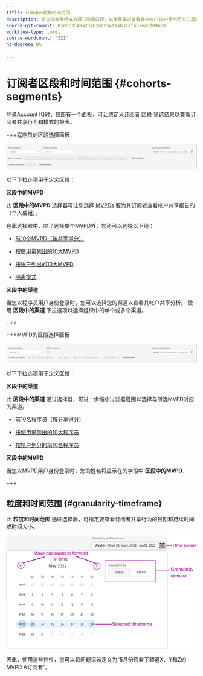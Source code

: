 ```yaml
---
title: 订阅者区段和时间范围
description: 定义同类群组或选择订阅者区段，以衡量渠道查看者在帐户IQ中使用图形工具和报表时帐户共享的可能性和模式。
source-git-commit: 02ebc3548a254b2a6554f1ab34afbb3ea5f09bb8
workflow-type: tm+mt
source-wordcount: '321'
ht-degree: 0%

---
```



# 订阅者区段和时间范围 {#cohorts-segments}

登录Account IQ时，顶部有一个面板，可让您定义订阅者 [区段](/help/AccountIQ/product-concepts.md#segment-segmet-def) 筛选结果以查看订阅者共享行为和模式的报表。

<!--![](assets/segment-timeframe-panel.png)-->

+++程序员的区段选择面板

![](assets/segment-panel-programmer.png)

<!--![](assets/filter-panel.png)-->

以下下拉选项用于定义区段：

**区段中的MVPD**

此 **区段中的MVPD** 选择器可让您选择 [MVPDs](/help/AccountIQ/product-concepts.md#mvpd-def) 要为其订阅者查看帐户共享报告的（个人或组）。

在此选择器中，除了选择单个MVPD外，您还可以选择以下组：

* [前10个MVPD（按共享得分）](/help/AccountIQ/product-concepts.md#top-mvpds-def)

* [按使用量列出的10大MVPD](/help/AccountIQ/product-concepts.md#top-mvpds-def)

* [按帐户列出的10大MVPD](/help/AccountIQ/product-concepts.md#top-mvpds-def)

* [隔离模式](/help/AccountIQ/isolation-mode.md)

**区段中的渠道**

当您以程序员用户身份登录时，您可以选择您的渠道以查看其帐户共享分析。 使用 **区段中的渠道** 下拉选项以选择组织中的单个或多个渠道。

+++

+++MVPD的区段选择面板

![](assets/segment-panel-mvpd.png)

以下下拉选项用于定义区段：

**区段中的渠道**

此 **区段中的渠道** 通过选择器，可进一步缩小过滤器范围以选择与所选MVPD对应的渠道。

* [前10名程序员（按分享得分）](/help/AccountIQ/product-concepts.md#top-mvpds-def)

* [按使用量列出的10大程序员](/help/AccountIQ/product-concepts.md#top-mvpds-def)

* [按帐户划分的前10名程序员](/help/AccountIQ/product-concepts.md#top-mvpds-def)

**区段中的MVPD**

当您以MVPD用户身份登录时，您的姓名将显示在的字段中 **区段中的MVPD**.

+++




<!--For example, you can define your segment as the "subscribers of the MVPD A that watched the channels X, Y, and Z".-->



## 粒度和时间范围 {#granularity-timeframe}

此 **粒度和时间范围** 通过选择器，可指定要查看订阅者共享行为的日期和持续时间或时间大小。

![粒度和时间范围](assets/granularity-timeframe-weekwise.png)

因此，使用这些控件，您可以将问题语句定义为“5月份观看了频道X、Y和Z的MVPD A订阅者”。

